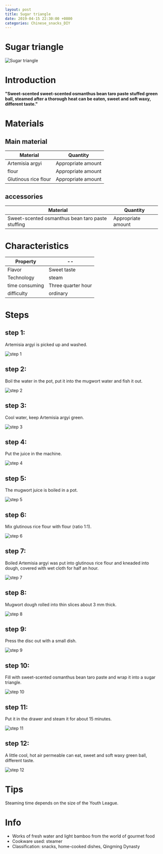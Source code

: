 ```yaml
---
layout: post
title: Sugar triangle
date: 2019-04-15 22:30:00 +0800
categories: Chinese_snacks_DIY
---
```


# Sugar triangle

![Sugar triangle]({{site.baseurl}}/img/451694/451694.jpg)

# Introduction

**"Sweet-scented sweet-scented osmanthus bean taro paste stuffed green ball, steamed after a thorough heat can be eaten, sweet and soft waxy, different taste."**

# Materials


## Main material

Material|Quantity
--|--
Artemisia argyi|Appropriate amount
flour|Appropriate amount
Glutinous rice flour|Appropriate amount

## accessories

Material|Quantity
--|--
Sweet-scented osmanthus bean taro paste stuffing|Appropriate amount

# Characteristics

Property|--
--|--
Flavor|Sweet taste
Technology|steam
time consuming|Three quarter hour
difficulty|ordinary

# Steps

## step 1:

Artemisia argyi is picked up and washed.

![step 1]({{site.baseurl}}/img/451694/1.jpg)

## step 2:

Boil the water in the pot, put it into the mugwort water and fish it out.

![step 2]({{site.baseurl}}/img/451694/2.jpg)

## step 3:

Cool water, keep Artemisia argyi green.

![step 3]({{site.baseurl}}/img/451694/3.jpg)

## step 4:

Put the juice in the machine.

![step 4]({{site.baseurl}}/img/451694/4.jpg)

## step 5:

The mugwort juice is boiled in a pot.

![step 5]({{site.baseurl}}/img/451694/5.jpg)

## step 6:

Mix glutinous rice flour with flour (ratio 1:1).

![step 6]({{site.baseurl}}/img/451694/6.jpg)

## step 7:

Boiled Artemisia argyi was put into glutinous rice flour and kneaded into dough, covered with wet cloth for half an hour.

![step 7]({{site.baseurl}}/img/451694/7.jpg)

## step 8:

Mugwort dough rolled into thin slices about 3 mm thick.

![step 8]({{site.baseurl}}/img/451694/8.jpg)

## step 9:

Press the disc out with a small dish.

![step 9]({{site.baseurl}}/img/451694/9.jpg)

## step 10:

Fill with sweet-scented osmanthus bean taro paste and wrap it into a sugar triangle.

![step 10]({{site.baseurl}}/img/451694/10.jpg)

## step 11:

Put it in the drawer and steam it for about 15 minutes.

![step 11]({{site.baseurl}}/img/451694/11.jpg)

## step 12:

A little cool, hot air permeable can eat, sweet and soft waxy green ball, different taste.

![step 12]({{site.baseurl}}/img/451694/12.jpg)

# Tips

Steaming time depends on the size of the Youth League.

# Info

- Works of fresh water and light bamboo from the world of gourmet food
- Cookware used: steamer
- Classification: snacks, home-cooked dishes, Qingming Dynasty